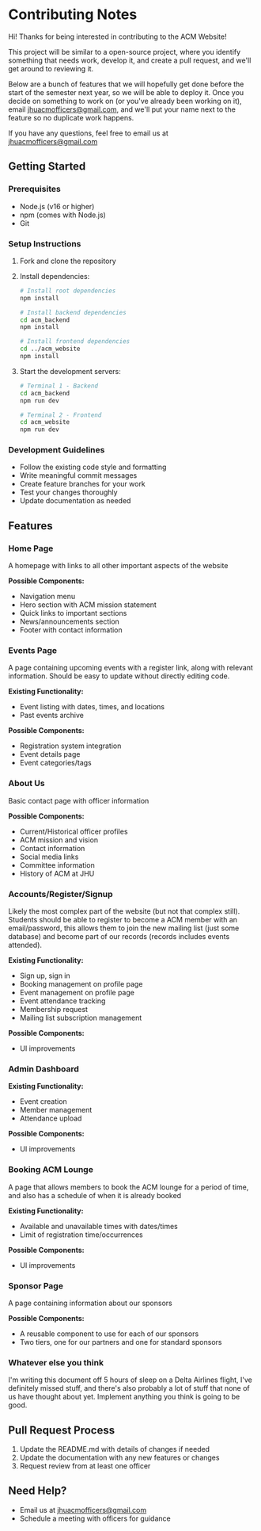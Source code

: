 # Contributing Notes

Hi! Thanks for being interested in contributing to the ACM Website!

This project will be similar to a open-source project, where you identify something that needs work, develop it, and create a pull request, and we'll get around to reviewing it.

Below are a bunch of features that we will hopefully get done before the start of the semester next year, so we will be able to deploy it. Once you decide on something to work on (or you've already been working on it), email <jhuacmofficers@gmail.com>, and we'll put your name next to the feature so no duplicate work happens.

If you have any questions, feel free to email us at <jhuacmofficers@gmail.com>

## Getting Started

### Prerequisites

- Node.js (v16 or higher)
- npm (comes with Node.js)
- Git

### Setup Instructions

1. Fork and clone the repository
2. Install dependencies:

   ```bash
   # Install root dependencies
   npm install
   
   # Install backend dependencies
   cd acm_backend
   npm install
   
   # Install frontend dependencies
   cd ../acm_website
   npm install
   ```

3. Start the development servers:

   ```bash
   # Terminal 1 - Backend
   cd acm_backend
   npm run dev
   
   # Terminal 2 - Frontend
   cd acm_website
   npm run dev
   ```

### Development Guidelines

- Follow the existing code style and formatting
- Write meaningful commit messages
- Create feature branches for your work
- Test your changes thoroughly
- Update documentation as needed

## Features

### Home Page

A homepage with links to all other important aspects of the website

**Possible Components:**

- Navigation menu
- Hero section with ACM mission statement
- Quick links to important sections
- News/announcements section
- Footer with contact information

### Events Page

A page containing upcoming events with a register link, along with relevant information. Should be easy to update without directly editing code.

**Existing Functionality:**

- Event listing with dates, times, and locations
- Past events archive

**Possible Components:**

- Registration system integration
- Event details page
- Event categories/tags

### About Us

Basic contact page with officer information

**Possible Components:**

- Current/Historical officer profiles
- ACM mission and vision
- Contact information
- Social media links
- Committee information
- History of ACM at JHU

### Accounts/Register/Signup

Likely the most complex part of the website (but not that complex still). Students should be able to register to become a ACM member with an email/password, this allows them to join the new mailing list (just some database) and become part of our records (records includes events attended).

**Existing Functionality:**

- Sign up, sign in
- Booking management on profile page
- Event management on profile page
- Event attendance tracking
- Membership request
- Mailing list subscription management

**Possible Components:**

- UI improvements

### Admin Dashboard

**Existing Functionality:**

- Event creation
- Member management
- Attendance upload

**Possible Components:**

- UI improvements

### Booking ACM Lounge

A page that allows members to book the ACM lounge for a period of time, and also has a schedule of when it is already booked

**Existing Functionality:**

- Available and unavailable times with dates/times
- Limit of registration time/occurrences

**Possible Components:**

- UI improvements

### Sponsor Page

A page containing information about our sponsors

**Possible Components:**

- A reusable component to use for each of our sponsors
- Two tiers, one for our partners and one for standard sponsors

### Whatever else you think

I'm writing this document off 5 hours of sleep on a Delta Airlines flight, I've definitely missed stuff, and there's also probably a lot of stuff that none of us have thought about yet. Implement anything you think is going to be good.

## Pull Request Process

1. Update the README.md with details of changes if needed
2. Update the documentation with any new features or changes
3. Request review from at least one officer

## Need Help?

- Email us at <jhuacmofficers@gmail.com>
- Schedule a meeting with officers for guidance
